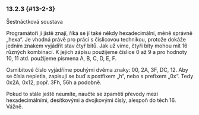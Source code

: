 ### 13.2.3 {#13-2-3}

Šestnáctková soustava

Programátoři ji jistě znají, říká se jí také někdy hexadecimální, méně správně „hexa“. Je vhodná právě pro práci s číslicovou technikou, protože dokáže jedním znakem vyjádřit stav čtyř bitů. Jak už víme, čtyři bity mohou mít 16 různých kombinací. K jejich zápisu použijeme číslice 0 až 9 a pro hodnoty 10, 11 atd. použijeme písmena A, B, C, D, E, F.

Osmibitové číslo vyjádříme pouhými dvěma znaky: 00, 2A, 3F, DC, 12\. Aby se čísla nepletla, zapisují se buď s postfixem „h“, nebo s prefixem „0x“. Tedy 0x2A, 0x12, popř. 3Fh, 56h a podobně.

Pokud to stále ještě neumíte, naučte se zpaměti převody mezi hexadecimálními, desítkovými a dvojkovými čísly, alespoň do těch 16\. Vážně.